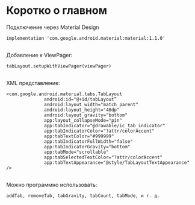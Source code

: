 # Коротко о главном

Подключение через Material Design

```
implementation 'com.google.android.material:material:1.1.0'
```

![](data:image/gif;base64,R0lGODlhAQABAPABAP///wAAACH5BAEKAAAALAAAAAABAAEAAAICRAEAOw==)![](data:image/gif;base64,R0lGODlhAQABAPABAP///wAAACH5BAEKAAAALAAAAAABAAEAAAICRAEAOw== "Click and drag to move")

Добавлениe к ViewPager:

```
tabLayout.setupWithViewPager(viewPager)
```

![](data:image/gif;base64,R0lGODlhAQABAPABAP///wAAACH5BAEKAAAALAAAAAABAAEAAAICRAEAOw==)![](data:image/gif;base64,R0lGODlhAQABAPABAP///wAAACH5BAEKAAAALAAAAAABAAEAAAICRAEAOw== "Click and drag to move")

XML представление:

```
<com.google.android.material.tabs.TabLayout
              android:id="@+id/tabLayout”
              android:layout_width="match_parent"
              android:layout_height="48dp"
              android:layout_gravity="bottom"
              app:layout_collapseMode="pin"
              app:tabIndicator="@drawable/ic_tab_indicator"
              app:tabIndicatorColor="?attr/colorAccent"
              app:tabTextColor="#999999"
              app:tabIndicatorFullWidth="false"
              app:tabIndicatorGravity="bottom"
              app:tabMode="scrollable"
              app:tabSelectedTextColor="?attr/colorAccent"
              app:tabTextAppearance="@style/TabLayoutTextAppearance" />
```

![](data:image/gif;base64,R0lGODlhAQABAPABAP///wAAACH5BAEKAAAALAAAAAABAAEAAAICRAEAOw==)![](data:image/gif;base64,R0lGODlhAQABAPABAP///wAAACH5BAEKAAAALAAAAAABAAEAAAICRAEAOw== "Click and drag to move")

Можно программно использовать:

```
addTab, removeTab, tabGravity, tabCount, tabMode, и т. д.
```

![](data:image/gif;base64,R0lGODlhAQABAPABAP///wAAACH5BAEKAAAALAAAAAABAAEAAAICRAEAOw==)![](data:image/gif;base64,R0lGODlhAQABAPABAP///wAAACH5BAEKAAAALAAAAAABAAEAAAICRAEAOw== "Click and drag to move")
